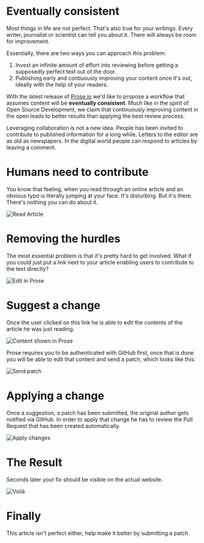 # Eventually consistent

Most things in life are not perfect. That's also true for your writings. Every writer, journalist or scientist can tell you about it. There will always be room for improvement.

Essentially, there are two ways you can approach this problem:

1. Invest an infinite amount of effort into reviewing before getting a supposedly perfect text out of the door.
2. Publishing early and contiuously improving your content once it's out, ideally with the help of your readers.

With the latest release of [Prose.io](http://prose.io) we'd like to propose a workflow that assumes content will be **eventually consistent**. Much like in the spirit of Open Source Development, we claim that continuously improving content in the open leads to better results than applying the best review process.

Leveraging collaboration is not a new idea. People has been invited to contribute to published information for a long while. Letters to the editor are as old as newspapers. In the digital world people can respond to articles by leaving a comment.


# Humans need to contribute

You know that feeling, when you read through an online article and an obvious typo is literally jumping at your face. It's disturbing. But it's there. There's nothing you can do about it.

![Read Article](http://farm8.staticflickr.com/7136/7686114380_53c5cc53f0.jpg)


# Removing the hurdles

The most essential problem is that it's pretty hard to get involved. What if you could just put a link next to your article enabling users to contribute to the text directly? 

![Edit in Prose](http://farm9.staticflickr.com/8429/7686113722_2e2044fdff.jpg)


# Suggest a change

Once the user clicked on this link he is able to edit the contents of the article he was just reading.

![Content shown in Prose](http://farm9.staticflickr.com/8426/7686114230_c5bc0b2927.jpg)

Prose requires you to be authenticated with GitHub first, once that is done you will be able to edit that content and send a patch, which looks like this:

![Send patch](http://farm8.staticflickr.com/7277/7686114584_47440d2783.jpg)


# Applying a change

Once a suggestion, a patch has been submitted, the original author gets notified via GitHub. In order to apply that change he has to review the Pull Request that has been created automatically.

![Apply changes](http://farm9.staticflickr.com/8421/7686113582_ae24d9fcd4.jpg)


# The Result

Seconds later your fix should be visible on the actual website.

![Voilá](http://farm8.staticflickr.com/7107/7686113394_48d9fb649a.jpg)


# Finally

This article isn't perfect either, help make it better by submitting a patch.
